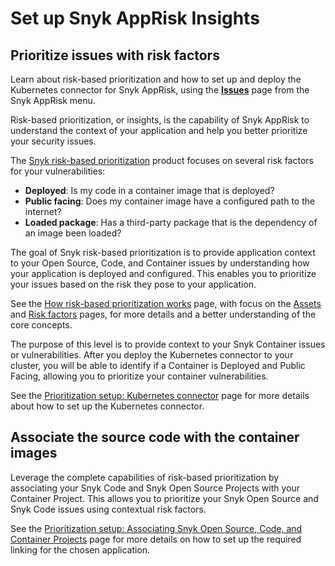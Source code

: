 # Set up Snyk AppRisk Insights

## Prioritize issues with risk factors

Learn about risk-based prioritization and how to set up and deploy the Kubernetes connector for Snyk AppRisk, using the [**Issues**](../../../discover-snyk/getting-started/snyk-web-ui.md#view-and-prioritize-issues) page from the Snyk AppRisk menu.

Risk-based prioritization, or insights, is the capability of Snyk AppRisk to understand the context of your application and help you better prioritize your security issues.

The [Snyk risk-based prioritization](../../../manage-risk/prioritize-issues-for-fixing/#prioritization-based-on-risk) product focuses on several risk factors for your vulnerabilities:

* **Deployed**: Is my code in a container image that is deployed?
* **Public facing**: Does my container image have a configured path to the internet?
* **Loaded package**:  Has a third-party package that is the dependency of an image been loaded?

The goal of Snyk risk-based prioritization is to provide application context to your Open Source, Code, and Container issues by understanding how your application is deployed and configured. This enables you to prioritize your issues based on the risk they pose to your application.

See the [How risk-based prioritization works](../../../manage-risk/prioritize-issues-for-fixing/assets-and-risk-factors-for-snyk-apprisk/) page, with focus on the [Assets](../../../manage-risk/prioritize-issues-for-fixing/assets-and-risk-factors-for-snyk-apprisk/#assets) and [Risk factors](../../../manage-risk/prioritize-issues-for-fixing/assets-and-risk-factors-for-snyk-apprisk/#risk-factors) pages, for more details and a better understanding of the core concepts.

The purpose of this level is to provide context to your Snyk Container issues or vulnerabilities. After you deploy the Kubernetes connector to your cluster, you will be able to identify if a Container is Deployed and Public Facing, allowing you to prioritize your container vulnerabilities.

See the [Prioritization setup: Kubernetes connector](../../../manage-risk/prioritize-issues-for-fixing/set-up-insights-for-snyk-apprisk/set-up-insights-kubernetes-connector.md) page for more details about how to set up the Kubernetes connector.

## Associate the source code with the container images

Leverage the complete capabilities of risk-based prioritization by associating your Snyk Code and Snyk Open Source Projects with your Container Project. This allows you to prioritize your Snyk Open Source and Snyk Code issues using contextual risk factors.

See the [Prioritization setup: Associating Snyk Open Source, Code, and Container Projects](../../../manage-risk/prioritize-issues-for-fixing/set-up-insights-for-snyk-apprisk/set-up-insights-associating-snyk-open-source-code-and-container-projects.md) page for more details on how to set up the required linking for the chosen application.
